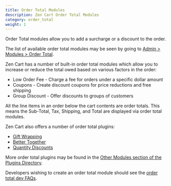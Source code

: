 ```yaml
---
title: Order Total Modules
description: Zen Cart Order Total Modules
category: order_total
weight: 1
---
```


Order Total modules allow you to add a surcharge or a discount to the order.

The list of available order total modules may be seen by going to [Admin > Modules > Order Total](/user/admin_pages/modules/order_total/).

Zen Cart has a number of built-in order total modules which allow you to 
increase or reduce the total owed based on various factors in the order: 
* Low Order Fee - Charge a fee for orders under a specific dollar amount 
* Coupons - Create discount coupons for price reductions and free shipping 
* Group Discount - Offer discounts to groups of customers

All the line items in an order below the cart contents are order totals.
This means the Sub-Total, Tax, Shipping, and Total are displayed via order total modules. 

Zen Cart also offers a number of order total plugins: 

- [Gift Wrapping](https://www.zen-cart.com/downloads.php?do=file&id=267)
- [Better Together](https://www.zen-cart.com/downloads.php?do=file&id=201)
- [Quantity Discounts](https://www.zen-cart.com/downloads.php?do=file&id=135)

More order total plugins may be found in the [Other Modules section of the Plugins Directory](https://www.zen-cart.com/downloads.php?do=cat&id=7).

Developers wishing to create an order total module should see the [order total dev FAQs](/dev/code/modules/). 
